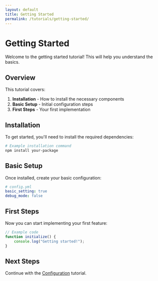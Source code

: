 ```yaml
---
layout: default
title: Getting Started
permalink: /tutorials/getting-started/
---
```


# Getting Started

Welcome to the getting started tutorial! This will help you understand the basics.

## Overview

This tutorial covers:

1. **Installation** - How to install the necessary components
2. **Basic Setup** - Initial configuration steps  
3. **First Steps** - Your first implementation

## Installation

To get started, you'll need to install the required dependencies:

```bash
# Example installation command
npm install your-package
```

## Basic Setup

Once installed, create your basic configuration:

```yaml
# config.yml
basic_setting: true
debug_mode: false
```

## First Steps

Now you can start implementing your first feature:

```javascript
// Example code
function initialize() {
    console.log("Getting started!");
}
```

## Next Steps

Continue with the [Configuration](../configuration/) tutorial.
